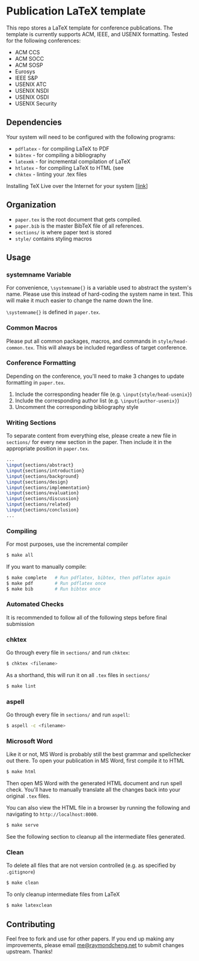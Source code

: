 # Publication LaTeX template

This repo stores a LaTeX template for conference publications. The template is currently supports ACM, IEEE, and USENIX formatting. Tested for the following conferences:
- ACM CCS
- ACM SOCC
- ACM SOSP
- Eurosys
- IEEE S&P
- USENIX ATC
- USENIX NSDI
- USENIX OSDI
- USENIX Security

## Dependencies

Your system will need to be configured with the following programs:
- `pdflatex` - for compiling LaTeX to PDF
- `bibtex` - for compiling a bibliography
- `latexmk` - for incremental compilation of LaTeX
- `htlatex` - for compiling LaTeX to HTML (see 
- `chktex` - linting your .tex files

Installing TeX Live over the Internet for your system [[link](https://tug.org/texlive/acquire-netinstall.html)]

## Organization

- `paper.tex` is the root document that gets compiled.
- `paper.bib` is the master BibTeX file of all references.
- `sections/` is where paper text is stored
- `style/` contains styling macros

## Usage

### systemname Variable

For convenience, `\systemname{}` is a variable used to abstract the system's name. Please use this instead of hard-coding the system name in text. This will make it much easier to change the name down the line.

`\systemname{}` is defined in `paper.tex`.

### Common Macros

Please put all common packages, macros, and commands in `style/head-common.tex`.
This will always be included regardless of target conference.

### Conference Formatting
Depending on the conference, you'll need to make 3 changes to update formatting in `paper.tex`.

1. Include the corresponding header file (e.g. `\input{style/head-usenix}`)
2. Include the corresponding author list (e.g. `\input{author-usenix}`)
3. Uncomment the corresponding bibliography style

### Writing Sections

To separate content from everything else, please create a new file in `sections/` for every new section in the paper. Then include it in the appropriate position in `paper.tex`.
```latex
...
\input{sections/abstract}
\input{sections/introduction}
\input{sections/background}
\input{sections/design}
\input{sections/implementation}
\input{sections/evaluation}
\input{sections/discussion}
\input{sections/related}
\input{sections/conclusion}
...
```

### Compiling

For most purposes, use the incremental compiler
```bash
$ make all
```

If you want to manually compile:
```bash
$ make complete   # Run pdflatex, bibtex, then pdflatex again
$ make pdf        # Run pdflatex once
$ make bib        # Run bibtex once
```

### Automated Checks

It is recommended to follow all of the following steps before final submission

### chktex

Go through every file in `sections/` and run `chktex`:

```bash
$ chktex <filename>
```

As a shorthand, this will run it on all `.tex` files in `sections/`
```bash
$ make lint
```

### aspell

Go through every file in `sections/` and run `aspell`:

```bash
$ aspell -c <filename>
```

### Microsoft Word

Like it or not, MS Word is probably still the best grammar and spellchecker out there. To open your publication in MS Word, first compile it to HTML
```bash
$ make html
```

Then open MS Word with the generated HTML document and run spell check. You'll have to manually translate all the changes back into your original `.tex` files. 

You can also view the HTML file in a browser by running the following and navigating to `http://localhost:8000`.
```bash
$ make serve
```

See the following section to cleanup all the intermediate files generated.

### Clean

To delete all files that are not version controlled (e.g. as specified by `.gitignore`)
```bash
$ make clean
```

To only cleanup intermediate files from LaTeX
```bash
$ make latexclean
```

## Contributing

Feel free to fork and use for other papers. If you end up making any improvements, please email [me@raymondcheng.net](mailto:me@raymondcheng.net) to submit changes upstream. Thanks!


